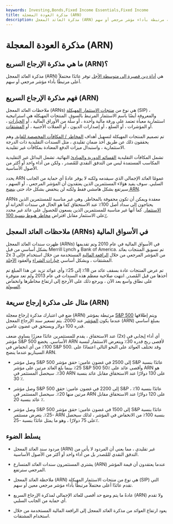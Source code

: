 ```yaml
---
keywords: Investing,Bonds,Fixed Income Essentials,Fixed Income
title: مذكرة العودة المعجلة (ARN)
description: مذكرة العائد المعجل (ARN) هي أداة دين تقدم عوائد أعلى محتملة مرتبطة بأداء مؤشر مرجعي أو سهم.
---
```


# مذكرة العودة المعجلة (ARN)
## ما هي مذكرة الإرجاع السريع (ARN)؟

مذكرة العائد المعجل (ARN) هي [أداة دين قصيرة إلى متوسطة الأجل](/debtinstrument) توفر عائدًا محتملاً أعلى مرتبطًا بأداء مؤشر مرجعي أو سهم.

## فهم مذكرة الإرجاع السريع (ARN)

ملاحظات العائد المعجل (ARNs) هي نوع من [منتجات الاستثمار المهيكلة](/structured_investment_products) (SIP) ، والمعروفة أيضًا باسم الاستثمار المرتبط بالسوق. المنتجات المهيكلة هي استراتيجية استثمارية معبأة تعتمد على ورقة مالية واحدة ، أو سلة من الأوراق المالية ، أو [الخيارات](/option) ، أو المؤشرات ، أو السلع ، أو إصدارات الديون ، أو العملات الأجنبية ، أو [المشتقات](/derivative).

تم تصميم المنتجات المهيكلة لتسهيل أهداف [المخاطر / المكافآت المخصصة للغاية.](/riskrewardratio) وهم يحققون ذلك عن طريق أخذ ضمان تقليدي ، مثل السندات التقليدية ذات الدرجة الاستثمارية ، واستبدال ميزات الدفع المعتادة بمكافآت غير تقليدية.

تشمل المكافآت التقليدية [القسائم الدورية والمبادئ](/coupon) النهائية. تشمل البدائل غير التقليدية المكاسب المستمدة ليس من التدفق النقدي للمُصدر ، ولكن من أداء واحد أو أكثر من الأصول الأساسية.

يحدد ARN عمومًا العائد الإجمالي الذي سيقدمه ولكنه لا يوفر عادةً أي حماية من الجانب السلبي. سوف يفيد هؤلاء المستثمرين الذين يعتقدون أن المؤشر المرجعي ، أو السهم ، سيرتفع بشكل هامشي فقط ولكنه لن ينخفض بشكل حاد حتى [ينضج ARN](/maturity).

ARNs معقدة ويمكن أن تكون محفوفة بالمخاطر. وهي غير مناسبة للمستثمرين الذين يحتاجون إلى سداد أصل 100٪ عند الاستحقاق كما هو الحال في سندات الخزانة أو [الاستثمار](/investmentgrade). كما أنها غير مناسبة للمستثمرين الذين يسعون للحصول على عائد غير محدد على الاستثمار مقابل افتراض [مخاطر هبوط بنسبة 100٪](/downsiderisk).

## ملاحظات العائد المعجل (ARNs) في الأسواق المالية

ظهرت سندات العائد المعجل (ARNs) في الأسواق المالية في عام 2010 وتم تقديمها بشكل أساسي من قبل Merrill Lynch و Bank of America. تم تسويق المنتجات بعائد 2x إلى 3x من المؤشر المرجعي من خلال [الرافعة المالية](/leverage) المستخدمة من خلال استخدام المشتقات ، وبشكل أساسي [خيارات الشراء](/calloption) والعقود [الآجلة](/futures).

تم عرض المنتجات عادة بسقف عائد من 18٪ إلى 25٪ وأي عوائد تزيد عن هذا المبلغ تم أخذها من قبل المُصدر. انتهت صلاحية معظم هذه السندات في عام 2013 ولم تعد متوفرة على نطاق واسع بعد الآن ، ويرجع ذلك على الأرجح إلى ارتفاع مخاطرها وانخفاض [السيولة](/liquidity).

## مثال على مذكرة إرجاع سريعة (ARN)

ضع في اعتبارك مذكرة إرجاع معجلة (ARN) مرتبطة بمؤشر [S&P 500](/sp500) ويتم إطلاقها عندما يكون [المؤشر](/index) عند 2000. يتم تسعير سند الإرجاع المعجل (ARN) بمبلغ أساسي قدره 100 دولار ويستحق في غضون عامين.

عند الاستحقاق ، يقدم للمستثمرين عائدًا معززًا يساوي ضعف (2x) أي أداء إيجابي في مؤشر S&P 500 الأساسي. يخضع ARN لأقصى ربح قدره 30٪ ويتعرض الاستثمار لنسبة 100٪ من أي انخفاض في S&P 500. وقد تختلف العوائد على النحو التالي اعتمادًا على السيناريو عندما ينضج ARN.

- وصل مؤشر S&P 500 إلى 2500 في غضون عامين: حقق مؤشر S&P عائدًا بنسبة 25٪ بينما بلغ العائد مرتين على مؤشر S&P 500 50٪ وأقصى عائد على ARN هو 30٪. سيحصل المستثمر في ARN على 130 دولارًا عند الاستحقاق مقابل عائد بنسبة 30 ٪.

- وصل مؤشر S&P 500 إلى 2200 في غضون عامين: حقق S&P عائدًا بنسبة 10٪ ، مرتين منها 20٪. سيحصل المستثمر في ARN على 120 دولارًا عند الاستحقاق مقابل عائد بنسبة 20 ٪.

- وصل مؤشر S&P 500 إلى 1500 في غضون عامين: حقق مؤشر S&P عائدًا بنسبة -25٪. يتعرض مستثمر ARN بنسبة 100٪ من الانخفاض في المؤشر ، لذلك سيحصل على 75 دولارًا ، وهو ما يمثل عائدًا بنسبة -25٪.

## يسلط الضوء

- مردود سند العائد المعجل (ARN) غير تقليدي ، مما يعني أن المردود لا يأتي من التدفق النقدي للمُصدر بل من أداء واحد أو أكثر من الأصول الأساسية.

- يشتري المستثمرون سندات العائد المتسارع (ARN) عندما يعتقدون أن قيمة المؤشر المرجعي سترتفع.

- ملاحظة العائد المعجل (ARN) هي نوع من منتجات الاستثمار المهيكلة (SIP) التي تقدم عائدًا أعلى محتملاً مرتبطًا بأداء مؤشر مرجعي معين أو سهم.

- عادةً ما يتم وضع حد أقصى للعائد الإجمالي لمذكرة الإرجاع السريع (ARN) ولا تقدم أي حماية من الجانب السلبي.

- يعود ارتفاع العوائد من مذكرة العائد المعجل إلى الرافعة المالية المستخدمة من خلال استخدام المشتقات.

